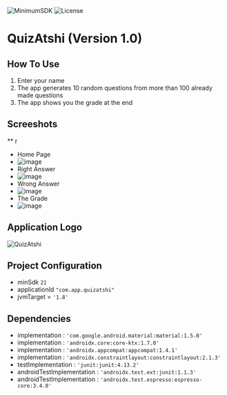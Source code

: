 ![MinimumSDK](https://img.shields.io/badge/Android%205.0(Lollipop)%20-green.svg)
![License](https://img.shields.io/badge/License-GPL&ndash;3.0%20-purple.svg)

# QuizAtshi (Version 1.0)

## How To Use
 1. Enter your name
 2. The app generates 10 random questions from more than 100 already made questions
 3. The app shows you the grade at the end

## Screeshots
 ** r
 * Home Page
  * ![image](https://user-images.githubusercontent.com/58489322/153713842-2ea36ccc-484e-41f0-a42e-b57742b0b6b1.png)
 * Right Answer
  * ![image](https://user-images.githubusercontent.com/58489322/153713865-86db4684-1af6-4794-9e22-49da4f6e0922.png)
 * Wrong Answer
  * ![image](https://user-images.githubusercontent.com/58489322/153713884-8b1422d7-d757-4a33-b8ab-a42a3d4722c9.png)
 * The Grade
  * ![image](https://user-images.githubusercontent.com/58489322/153713917-b033a6db-fb31-4801-a8ef-370dddd0c1cc.png)
 
## Application Logo
![QuizAtshi](https://user-images.githubusercontent.com/58489322/153112394-8c040534-a394-4b48-be35-8ae45a5f59f1.png)

## Project Configuration
  * minSdk `21`
  * applicationId `"com.app.quizatshi"`
  * jvmTarget = `'1.8'`
## Dependencies
  * implementation : `'com.google.android.material:material:1.5.0'`
  * implementation : `'androidx.core:core-ktx:1.7.0'`
  * implementation : `'androidx.appcompat:appcompat:1.4.1'`
  * implementation : `'androidx.constraintlayout:constraintlayout:2.1.3'`
  * testImplementation : `'junit:junit:4.13.2'`
  * androidTestImplementation : `'androidx.test.ext:junit:1.1.3'`
  * androidTestImplementation : `'androidx.test.espresso:espresso-core:3.4.0'`
    
